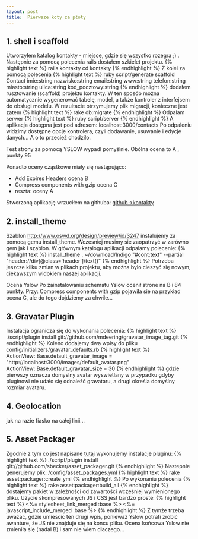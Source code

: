 ```yaml
---
layout: post
title:  Pierwsze koty za płoty
---
```


##  1. shell i scaffold
Utworzyłem katalog kontakty - miejsce, gdzie się wszystko rozegra ;) . Następnie za pomocą polecenia rails dostałem szkielet projektu. 
{% highlight text %}
   rails kontakty 
   cd kontakty 
{% endhighlight %}
Z kolei za pomocą polecenia
{% highlight text %}
ruby script/generate scaffold Contact imie:string nazwisko:string 
email:string www:string telefon:string miasto:string ulica:string kod_pocztowy:string
{% endhighlight  %}
dodałem rusztowanie (scaffold) projektu kontakty.
W ten sposób można automatycznie wygenerować tabelę, model, a także kontroler z interfejsem do obsługi modelu. W rezultacie otrzymujemy plik migracji, konieczne jest zatem 
{% highlight text %}
rake db:migrate
{% endhighlight  %}
Odpalam serwer 
{% highlight text %}
ruby script/server
{% endhighlight  %}
A aplikacja dostępna jest pod adresem: localhost:3000/contacts 
Po odpaleniu widzimy dostępne opcje kontrolera, czyli dodawanie, usuwanie i edycje danych...
A o to przecież chodziło.

Test strony za pomocą YSLOW wypadł pomyślnie.
Obólna ocena to A , punkty 95 

Ponadto oceny cząstkowe miały się następująco: 
<ul>
<li>Add Expires Headers ocena B </li>
<li>Compress components with gzip ocena C </li>
<li>reszta: oceny A  </li>
</ul>

Stworzoną aplikację wrzuciłem na githuba: 
<a href="http://github.com/elboroo/kontakty">github->kontakty</a>

## 2. install_theme

Szablon http://www.oswd.org/design/preview/id/3247 instalujemy za pomocą gemu install_theme.
Wczesniej musimy sie zaopatrzyć w zarówno gem jak i szablon.
W głównym katalogu aplikacji odpalamy polecenie:
{% highlight text %}
install_theme . ~/download/Indigo "#cont:text" --partial "header://div[@class='header']/text()"
{% endhighlight  %}
Potrzeba jeszcze kilku zmian w plikach projektu, aby można było cieszyć się nowym, ciekawszym widokiem naszej aplikacji.

Ocena Yslow
Po zainstalowaniu schematu Yslow ocenił strone na B i 84 punkty. 
Przy: Compress components with gzip pojawiła sie na przykład ocena C, ale do tego dojdziemy za chwile...

## 3. Gravatar Plugin

Instalacja  ogranicza się do wykonania polecenia:
{% highlight text %}
./script/plugin install git://github.com/mdeering/gravatar_image_tag.git
{% endhighlight  %}
Koleno dodajemy dwa wpisy do pliku config/initializers/gravatar_defaults.rb 
{% highlight text %}
ActionView::Base.default_gravatar_image  = "http://localhost:3000/images/default_avatar.png" 
ActionView::Base.default_gravatar_size  = 30 
{% endhighlight  %}
gdzie pierwszy oznacza domyslny avatar wyswietlany w przypadku gdyby pluginowi nie udało się odnaleźć gravataru, a 
drugi określa domyślny rozmiar avataru.

## 4. Geolocation
jak na razie fiasko na całej linii...

## 5. Asset Packager

Zgodnie z tym co jest napisane <a href="http://github.com/sbecker/asset_packager">tutaj</a> wykonujemy instalacje pluginu: 
{% highlight text %}
./script/plugin install git://github.com/sbecker/asset_packager.git
{% endhighlight  %}
Nastepnie generujemy plik: /config/asset_packages.yml
{% highlight text %}
rake asset:packager:create_yml
{% endhighlight  %}
Po wykonaniu polecenia
{% highlight text %}
rake asset:packager:build_all
{% endhighlight  %}
dostajemy pakiet w zależności od zawartości wcześniej wymienionego pliku. 
Użycie skompresowanych JS i CSS jest bardzo proste:
{% highlight text %}
<%= stylesheet_link_merged :base %>
<%= javascript_include_merged :base %>
{% endhighlight  %}
Z tymże trzeba uważać, gdzie umiescic ten drugi wpis, ponieważ Yslow potrafi zrobić awanture, że JS nie znajduje się na koncu pliku. 
Ocena końcowa Yslow nie zmieniła się (nadal B) i sam nie wiem dlaczego...



